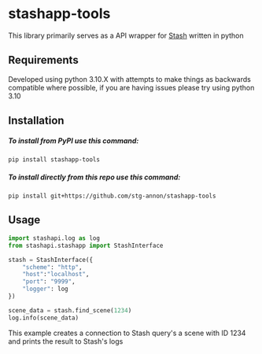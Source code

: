 # stashapp-tools
This library primarily serves as a API wrapper for [Stash](https://github.com/stashapp/stash) written in python

## Requirements
Developed using python 3.10.X with attempts to make things as backwards compatible where possible, if you are having issues please try using python 3.10

## Installation 

##### To install from PyPI use this command:
`pip install stashapp-tools`

##### To install directly from this repo use this command:
`pip install git+https://github.com/stg-annon/stashapp-tools`

## Usage
```python
import stashapi.log as log
from stashapi.stashapp import StashInterface

stash = StashInterface({
    "scheme": "http",
    "host":"localhost",
    "port": "9999",
    "logger": log
})

scene_data = stash.find_scene(1234)
log.info(scene_data)
```
This example creates a connection to Stash query's a scene with ID 1234 and prints the result to Stash's logs
